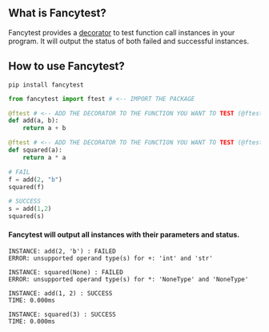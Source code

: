 ## What is Fancytest?
Fancytest provides a [decorator](https://www.geeksforgeeks.org/decorators-in-python/) to test function call instances in your program. It will output the status of both failed and successful instances.

## How to use Fancytest?
```
pip install fancytest
```

```python
from fancytest import ftest # <-- IMPORT THE PACKAGE

@ftest # <-- ADD THE DECORATOR TO THE FUNCTION YOU WANT TO TEST (@ftest)
def add(a, b):
    return a + b

@ftest # <-- ADD THE DECORATOR TO THE FUNCTION YOU WANT TO TEST (@ftest)
def squared(a):
    return a * a

# FAIL
f = add(2, "b")
squared(f)

# SUCCESS
s = add(1,2)
squared(s)
```

#### Fancytest will output all instances with their parameters and status.
```
INSTANCE: add(2, 'b') : FAILED
ERROR: unsupported operand type(s) for +: 'int' and 'str'

INSTANCE: squared(None) : FAILED
ERROR: unsupported operand type(s) for *: 'NoneType' and 'NoneType'

INSTANCE: add(1, 2) : SUCCESS
TIME: 0.000ms

INSTANCE: squared(3) : SUCCESS
TIME: 0.000ms
```

